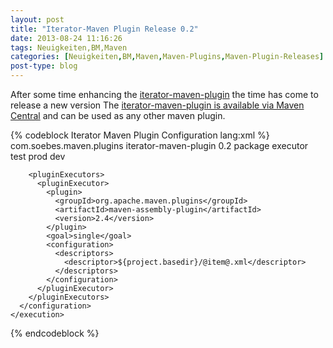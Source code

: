 ```yaml
---
layout: post
title: "Iterator-Maven Plugin Release 0.2"
date: 2013-08-24 11:16:26
tags: Neuigkeiten,BM,Maven
categories: [Neuigkeiten,BM,Maven,Maven-Plugins,Maven-Plugin-Releases]
post-type: blog
---
```


After some time enhancing the [iterator-maven-plugin](http://khmarbaise.github.io/iterator-maven-plugin/) the time
 has come to release a new version
The [iterator-maven-plugin is available via Maven Central](http://search.maven.org/#artifactdetails|com.soebes.maven.plugins|iterator-maven-plugin|0.2|maven-plugin) 
and can be used as any other maven plugin.
<!-- more -->

{% codeblock Iterator Maven Plugin Configuration lang:xml %}
<plugin>
  <groupId>com.soebes.maven.plugins</groupId>
  <artifactId>iterator-maven-plugin</artifactId>
  <version>0.2</version>
  <executions>
    <execution>
      <phase>package</phase>
      <goals>
        <goal>executor</goal>
      </goals>
      <configuration>
        <items>
          <item>test</item>
          <item>prod</item>
          <item>dev</item>
        </items>
 
        <pluginExecutors>
          <pluginExecutor>
            <plugin>
              <groupId>org.apache.maven.plugins</groupId>
              <artifactId>maven-assembly-plugin</artifactId>
              <version>2.4</version>
            </plugin>
            <goal>single</goal>
            <configuration>
              <descriptors>
                <descriptor>${project.basedir}/@item@.xml</descriptor>
              </descriptors>
            </configuration>
          </pluginExecutor>
        </pluginExecutors>
      </configuration>
    </execution>
  </executions>
</plugin>
{% endcodeblock %}

